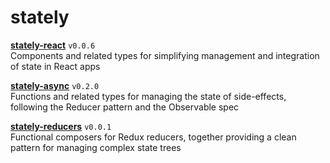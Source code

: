 # stately

**[stately-react](/stately-react)** `v0.0.6`  
Components and related types for simplifying management and integration of state in React apps

**[stately-async](/stately-async)** `v0.2.0`  
Functions and related types for managing the state of side-effects, following the Reducer pattern and the Observable spec

**[stately-reducers](/stately-reducers)** `v0.0.1`  
Functional composers for Redux reducers, together providing a clean pattern for managing complex state trees
